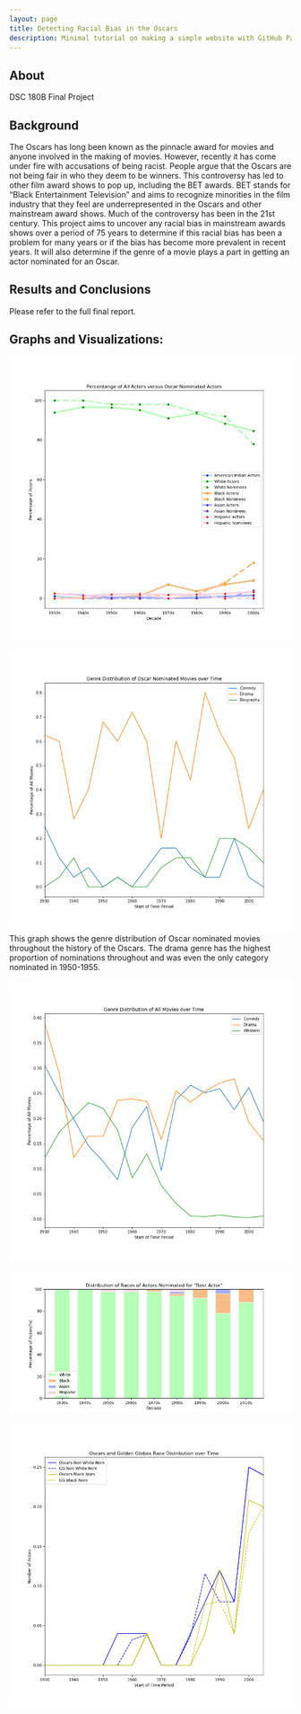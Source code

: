 ```yaml
---
layout: page
title: Detecting Racial Bias in the Oscars
description: Minimal tutorial on making a simple website with GitHub Pages
---
```


## About
DSC 180B Final Project

## Background

The Oscars has long been known as the pinnacle award for movies and anyone involved in the making of movies. However, recently it has come under fire with accusations of being racist. People argue that the Oscars are not being fair in who they deem to be winners. This controversy has led to other film award shows to pop up, including the BET awards. BET stands for “Black Entertainment Television” and aims to recognize minorities in the film industry that they feel are underrepresented in the Oscars and other mainstream award shows. 
Much of the controversy has been in the 21st century. This project aims to uncover any racial bias in mainstream awards shows over a period of 75 years to determine if this racial bias has been a problem for many years or if the bias has become more prevalent in recent years. It will also determine if the genre of a movie plays a part in getting an actor nominated for an Oscar. 

## Results and Conclusions

Please refer to the full final report.

## Graphs and Visualizations:

![actorsRaceVSnomineesRace](https://github.com/mkwan13/180_final_site/blob/gh-pages/images/actorsRaceVSnomineesRace.jpg?raw=true)

![genre_dist_nominated_over_time](https://github.com/mkwan13/180_final_site/blob/gh-pages/images/genre_dist_nominated_over_time.png?raw=true)
This graph shows the genre distribution of Oscar nominated movies throughout the history of the Oscars. The drama genre has the highest proportion of nominations throughout and was even the only category nominated in 1950-1955.

![genre_dist_over_time](https://github.com/mkwan13/180_final_site/blob/gh-pages/images/genre_dist_over_time.png?raw=true)

![nominee_race_distribution](https://github.com/mkwan13/180_final_site/blob/gh-pages/images/nominee_race_distribution.jpg?raw=true)

![race_dist_over_time](https://github.com/mkwan13/180_final_site/blob/gh-pages/images/race_dist_over_time.png?raw=true)
